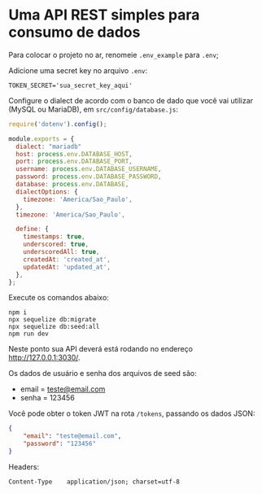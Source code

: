# Uma API REST simples para consumo de dados

Para colocar o projeto no ar, renomeie `.env_example` para `.env`;

Adicione uma secret key no arquivo `.env`:

```
TOKEN_SECRET='sua_secret_key_aqui'
```

Configure o dialect de acordo com o banco de dado que você vai utilizar (MySQL ou MariaDB), em `src/config/database.js`:

```javascript
require('dotenv').config();

module.exports = {
  dialect: "mariadb"
  host: process.env.DATABASE_HOST,
  port: process.env.DATABASE_PORT,
  username: process.env.DATABASE_USERNAME,
  password: process.env.DATABASE_PASSWORD,
  database: process.env.DATABASE,
  dialectOptions: {
    timezone: 'America/Sao_Paulo',
  },
  timezone: 'America/Sao_Paulo',

  define: {
    timestamps: true,
    underscored: true,
    underscoredAll: true,
    createdAt: 'created_at',
    updatedAt: 'updated_at',
  },
};
```

Execute os comandos abaixo:

```
npm i
npx sequelize db:migrate
npx sequelize db:seed:all
npm run dev
```

Neste ponto sua API deverá está rodando no endereço http://127.0.0.1:3030/.

Os dados de usuário e senha dos arquivos de seed são:

- email = teste@email.com
- senha = 123456

Você pode obter o token JWT na rota `/tokens`, passando os dados JSON:

```json
{
	"email": "teste@email.com",
	"password": "123456"
}
```

Headers:

```
Content-Type	application/json; charset=utf-8
```
